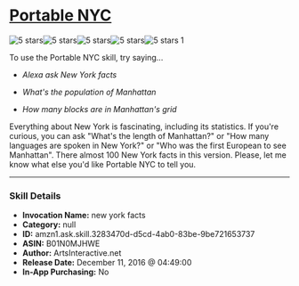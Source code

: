 # [Portable NYC](http://alexa.amazon.com/#skills/amzn1.ask.skill.3283470d-d5cd-4ab0-83be-9be721653737)
![5 stars](../../images/ic_star_black_18dp_1x.png)![5 stars](../../images/ic_star_black_18dp_1x.png)![5 stars](../../images/ic_star_black_18dp_1x.png)![5 stars](../../images/ic_star_black_18dp_1x.png)![5 stars](../../images/ic_star_black_18dp_1x.png) 1

To use the Portable NYC skill, try saying...

* *Alexa ask New York facts*

* *What's the population of Manhattan*

* *How many blocks are in Manhattan's grid*

Everything about New York is fascinating, including its statistics. If you're curious, you can ask "What's the length of Manhattan?"  or "How many languages are spoken in New York?"  or "Who was the first European to see Manhattan".  There almost 100 New York facts in this version. Please, let me know what else you'd like Portable NYC to tell you.

***

### Skill Details

* **Invocation Name:** new york facts
* **Category:** null
* **ID:** amzn1.ask.skill.3283470d-d5cd-4ab0-83be-9be721653737
* **ASIN:** B01N0MJHWE
* **Author:** ArtsInteractive.net
* **Release Date:** December 11, 2016 @ 04:49:00
* **In-App Purchasing:** No
